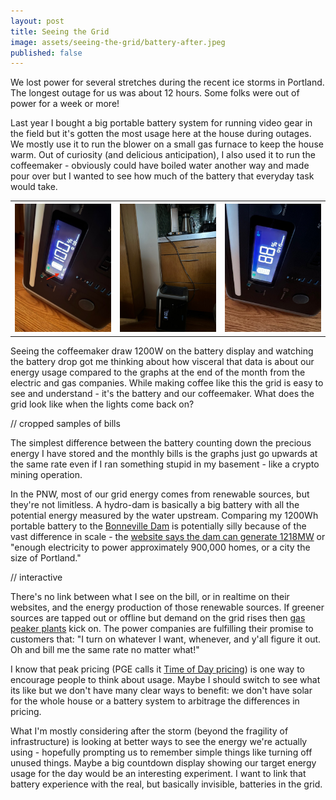 ```yaml
---
layout: post
title: Seeing the Grid
image: assets/seeing-the-grid/battery-after.jpeg
published: false
---
```

We lost power for several stretches during the recent ice storms in Portland. The longest outage for us was about 12 hours. Some folks were out of power for a week or more!

Last year I bought a big portable battery system for running video gear in the field but it's gotten the most usage here at the house during outages. We mostly use it to run the blower on a small gas furnace to keep the house warm.  Out of curiosity (and delicious anticipation), I also used it to run the coffeemaker - obviously could have boiled water another way and made pour over but I wanted to see how much of the battery that everyday task would take. 

<div class="extended-content-container">
  <table>
    <tr>
      <th><img src="assets/seeing-the-grid/battery-before.jpeg"/></th>
      <th><img src="assets/seeing-the-grid/battery-brewing.jpeg"/></th>
      <th><img src="assets/seeing-the-grid/battery-after.jpeg"/></th>
    </tr>
  </table>
</div>

Seeing the coffeemaker draw 1200W on the battery display and watching the battery drop got me thinking about how visceral that data is about our energy usage compared to the graphs at the end of the month from the electric and gas companies. While making coffee like this the grid is easy to see and understand - it's the battery and our coffeemaker. What does the grid look like when the lights come back on?

// cropped samples of bills

The simplest difference between the battery counting down the precious energy I have stored and the monthly bills is the graphs just go upwards at the same rate even if I ran something stupid in my basement - like a crypto mining operation.

In the PNW, most of our grid energy comes from renewable sources, but they're not limitless. A hydro-dam is basically a big battery with all the potential energy measured by the water upstream. Comparing my 1200Wh portable battery to the [Bonneville Dam](https://en.wikipedia.org/wiki/Bonneville_Dam) is potentially silly because of the vast difference in scale - the [website says the dam can generate 1218MW](https://www.nwp.usace.army.mil/bonneville/) or "enough electricity to power approximately 900,000 homes, or a city the size of Portland."

// interactive

There's no link between what I see on the bill, or in realtime on their websites, and the energy production of those renewable sources. If greener sources are tapped out or offline but demand on the grid rises then [gas peaker plants](https://en.wikipedia.org/wiki/Peaking_power_plant) kick on. The power companies are fulfilling their promise to customers that: "I turn on whatever I want, whenever, and y'all figure it out. Oh and bill me the same rate no matter what!"

I know that peak pricing (PGE calls it [Time of Day pricing](https://portlandgeneral.com/about/info/pricing-plans/time-of-day)) is one way to encourage people to think about usage. Maybe I should switch to see what its like but we don't have many clear ways to benefit: we don't have solar for the whole house or a battery system to arbitrage the differences in pricing. 

What I'm mostly considering after the storm (beyond the fragility of infrastructure) is looking at better ways to see the energy we're actually using - hopefully prompting us to remember simple things like turning off unused things. Maybe a big countdown display showing our target energy usage for the day would be an interesting experiment. I want to link that battery experience with the real, but basically invisible, batteries in the grid.